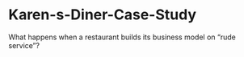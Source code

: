 # Karen-s-Diner-Case-Study
What happens when a restaurant builds its business model on “rude service”?
